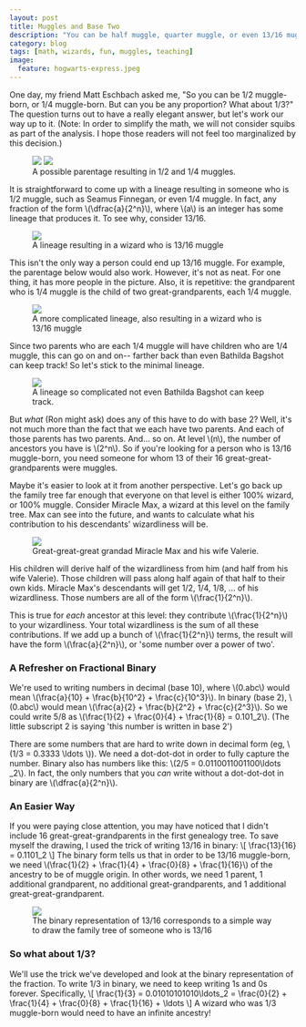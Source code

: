 ```yaml
---
layout: post
title: Muggles and Base Two
description: "You can be half muggle, quarter muggle, or even 13/16 muggle. But can you be 1/3 muggle?"
category: blog
tags: [math, wizards, fun, muggles, teaching]
image:
  feature: hogwarts-express.jpeg
---
```


One day, my friend Matt Eschbach asked me, "So you can be 1/2 muggle-born, or 1/4 muggle-born. But can you be any proportion? What about 1/3?" The question turns out to have a really elegant answer, but let's work our way up to it. (Note: In order to simplify the math, we will not consider squibs as part of the analysis. I hope those readers will not feel too marginalized by this decision.)

<figure class="half">
    <img src="{{ site.url }}/images/muggles/half.jpg">
    <img src="{{ site.url }}/images/muggles/quarter.jpg">
    <figcaption> A possible parentage resulting in 1/2 and 1/4 muggles.</figcaption>
</figure>
 
It is straightforward to come up with a lineage resulting in someone who is 1/2 muggle, such as Seamus Finnegan, or even 1/4 muggle. In fact, any fraction of the form \\(\dfrac{a}{2^n}\\), where \\(a\\) is an integer has some lineage that produces it. To see why, consider 13/16.

<figure class="seventy" >
    <img src="{{ site.url }}/images/muggles/three_sixteenths.jpg">
    <figcaption> A lineage resulting in a wizard who is 13/16 muggle </figcaption>
</figure>

This isn't the only way a person could end up 13/16 muggle. For example, the parentage below would also work. However, it's not as neat. For one thing, it has more people in the picture. Also, it is repetitive: the grandparent who is 1/4 muggle is the child of two great-grandparents, each 1/4 muggle.

<figure class="seventy" >
    <img src="{{ site.url }}/images/muggles/three_sixteenths_alt.jpg">
    <figcaption> A more complicated lineage, also resulting in a wizard who is 13/16 muggle</figcaption>
</figure>

Since two parents who are each 1/4 muggle will have children who are 1/4 muggle, this can go on and on-- farther back than even Bathilda Bagshot can keep track! So let's stick to the minimal lineage.

<figure>
    <img src="{{ site.url }}/images/muggles/three_sixteenths_alt2.jpg">
    <figcaption> A lineage so complicated not even Bathilda Bagshot can keep track.</figcaption>
</figure>

But *what* (Ron might ask) does any of this have to do with base 2? Well, it's not much more than the fact that we each have two parents. And each of those parents has two parents. And... so on. At level \\(n\\), the number of ancestors you have is \\(2^n\\). So if you're looking for a person who is 13/16 muggle-born, you need someone for whom 13 of their 16 great-great-grandparents were muggles.

Maybe it's easier to look at it from another perspective. Let's go back up the family tree far enough that everyone on that level is either 100% wizard, or 100% muggle. Consider Miracle Max, a wizard at this level on the family tree. Max can see into the future, and wants to calculate what his contribution to his descendants' wizardliness will be.

<figure>
    <img src="{{ site.url }}/images/muggles/miracle_max.jpg">
    <figcaption>Great-great-great grandad Miracle Max and his wife Valerie.</figcaption>
</figure>

His children will derive half of the wizardliness from him (and half from his wife Valerie). Those children will pass along half again of that half to their own kids. Miracle Max's descendants will get 1/2, 1/4, 1/8, ... of his wizardliness. Those numbers are all of the form \\(\frac{1}{2^n}\\). 

This is true for *each* ancestor at this level: they contribute \\(\frac{1}{2^n}\\) to your wizardliness. Your total wizardliness is the sum of all these contributions. If we add up a bunch of \\(\frac{1}{2^n}\\) terms, the result will have the form \\(\frac{a}{2^n}\\), or 'some number over a power of two'.

### A Refresher on Fractional Binary

We're used to writing numbers in decimal (base 10), where \\(0.abc\\) would mean \\(\frac{a}{10} + \frac{b}{10^2} + \frac{c}{10^3}\\). In binary (base 2), \\(0.abc\\) would mean \\(\frac{a}{2} + \frac{b}{2^2} + \frac{c}{2^3}\\). So we could write 5/8 as \\(\frac{1}{2} + \frac{0}{4} + \frac{1}{8} = 0.101_2\\). (The little subscript 2 is saying 'this number is written in base 2')

There are some numbers that are hard to write down in decimal form (eg, \\(1/3 = 0.3333 \ldots \\)). We need a dot-dot-dot in order to fully capture the number. Binary also has numbers like this: \\(2/5 = 0.0110011001100\ldots \_2\\). In fact, the only numbers that you _can_ write without a dot-dot-dot in binary are \\(\dfrac{a}{2^n}\\). 

### An Easier Way
If you were paying close attention, you may have noticed that I didn't include 16 great-great-grandparents in the first genealogy tree. To save myself the drawing, I used the trick of writing 13/16 in binary:
\\[
\frac{13}{16} = 0.1101_2
\\]
The binary form tells us that in order to be 13/16 muggle-born, we need \\(\frac{1}{2} + \frac{1}{4} + \frac{0}{8} + \frac{1}{16}\\) of the ancestry to be of muggle origin. In other words, we need 1 parent, 1 additional grandparent, no additional great-grandparents, and 1 additional great-great-grandparent.

<figure class="seventy">
    <img src="{{ site.url }}/images/muggles/three_sixteenths_num.jpg">
    <figcaption>The binary representation of 13/16 corresponds to a simple way to draw the family tree of someone who is 13/16</figcaption>
</figure>

### So what about 1/3?
We'll use the trick we've developed and look at the binary representation of the fraction. To write 1/3 in binary, we need to keep writing 1s and 0s forever. Specifically, 
\\[
\frac{1}{3} = 0.01010101010\ldots\_2 = \frac{0}{2} + \frac{1}{4} + \frac{0}{8} + \frac{1}{16} + \ldots
\\]
A wizard who was 1/3 muggle-born would need to have an infinite ancestry!

